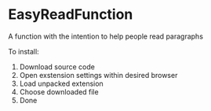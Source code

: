 # EasyReadFunction
A function with the intention to help people read paragraphs

To install:

1. Download source code
2. Open exstension settings within desired browser
3. Load unpacked extension
4. Choose downloaded file
5. Done
